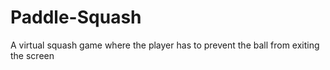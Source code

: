 # Paddle-Squash
A virtual squash game where the player has to prevent the ball from exiting the screen
